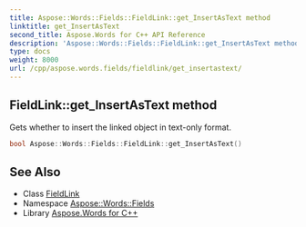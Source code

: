 ```yaml
---
title: Aspose::Words::Fields::FieldLink::get_InsertAsText method
linktitle: get_InsertAsText
second_title: Aspose.Words for C++ API Reference
description: 'Aspose::Words::Fields::FieldLink::get_InsertAsText method. Gets whether to insert the linked object in text-only format in C++.'
type: docs
weight: 8000
url: /cpp/aspose.words.fields/fieldlink/get_insertastext/
---
```

## FieldLink::get_InsertAsText method


Gets whether to insert the linked object in text-only format.

```cpp
bool Aspose::Words::Fields::FieldLink::get_InsertAsText()
```

## See Also

* Class [FieldLink](../)
* Namespace [Aspose::Words::Fields](../../)
* Library [Aspose.Words for C++](../../../)
